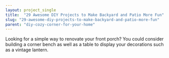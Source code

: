```yaml
---
layout: project_single
title:  "29 Awesome DIY Projects to Make Backyard and Patio More Fun"
slug: "29-awesome-diy-projects-to-make-backyard-and-patio-more-fun"
parent: "diy-cozy-corner-for-your-home"
---
```

Looking for a simple way to renovate your front porch? You could consider building a corner bench as well as a table to display your decorations such as a vintage lantern.